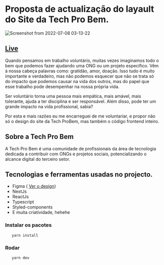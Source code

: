 # Proposta de actualização do layault do Site da Tech Pro Bem.
![Screenshot from 2022-07-08 03-13-22](https://user-images.githubusercontent.com/72309855/177897002-b59332a2-58d2-4172-83e1-6b44ac827e39.png)


## <a href='https://techprobem-delta.vercel.app/'>Live</a>

Quando pensamos em trabalho voluntário, muitas vezes imaginamos todo o bem que podemos fazer ajudando uma ONG ou um projeto específico.
Vêm à nossa cabeça palavras como: gratidão, amor, doação.
Isso tudo é muito importante e verdadeiro, mas não podemos esquecer que não se trata só do impacto
que podemos causar na vida dos outros, mas do papel que esse trabalho pode desempenhar na nossa própria vida. 

Ser voluntário torna uma pessoa mais empática, mais amável, mais tolerante,
ajuda a ter disciplina e ser responsável. Além disso, pode ter um grande impacto na vida profissional, sabia?

Por esta e mais razões eu me encarreguei de me voluntariar, e propor não só o design do site da Tech ProBem, mas também o código frontend inteiro.

## Sobre a Tech Pro Bem
A Tech Pro Bem é uma comunidade de profissionais da área de tecnologia 
dedicada a contribuir com ONGs e projetos sociais, potencializando 
o alcance digital do terceiro setor.

## Tecnologias e ferramentas usadas no projecto.
 - Figma ( <a href='https://www.figma.com/file/9je1KAPWjy5i2d6f4h0yb7/Techprobem?node-id=0%3A1'>Ver o design</a>)
 - NextJs
 - ReactJs
 - Typescript
 - Styled-components
 - E muita criatividade, hehehe
 
 ### Instalar os pacotes

```
   yarn install
```

### Rodar

```
   yarn dev
```


